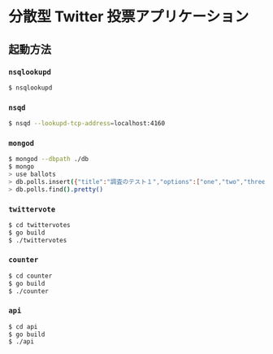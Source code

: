 # 分散型 Twitter 投票アプリケーション

## 起動方法

### `nsqlookupd`

```bash
$ nsqlookupd
```

### `nsqd`

```bash
$ nsqd --lookupd-tcp-address=localhost:4160
```

### `mongod`

```bash
$ mongod --dbpath ./db
$ mongo
> use ballots
> db.polls.insert({"title":"調査のテスト１","options":["one","two","three"]})
> db.polls.find().pretty()
```

### `twittervote`

```bash
$ cd twittervotes
$ go build
$ ./twittervotes
```

### `counter`

```bash
$ cd counter
$ go build
$ ./counter
```

### `api`

```bash
$ cd api
$ go build
$ ./api
```
